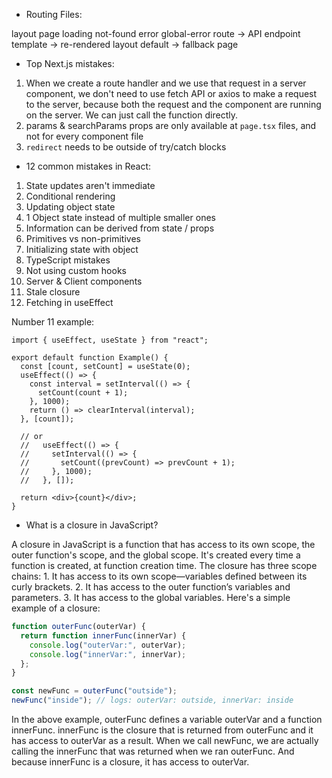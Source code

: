 - Routing Files:

layout
page
loading
not-found
error
global-error
route -> API endpoint
template -> re-rendered layout
default -> fallback page

- Top Next.js mistakes:

1. When we create a route handler and we use that request in a server component,
   we don't need to use fetch API or axios to make a request to the server, because
   both the request and the component are running on the server. We can just call the function directly.
2. params & searchParams props are only available at `page.tsx` files, and not for every component file
3. `redirect` needs to be outside of try/catch blocks

- 12 common mistakes in React:

1. State updates aren't immediate
2. Conditional rendering
3. Updating object state
4. 1 Object state instead of multiple smaller ones
5. Information can be derived from state / props
6. Primitives vs non-primitives
7. Initializing state with object
8. TypeScript mistakes
9. Not using custom hooks
10. Server & Client components
11. Stale closure
12. Fetching in useEffect

Number 11 example:

```tsx
import { useEffect, useState } from "react";

export default function Example() {
  const [count, setCount] = useState(0);
  useEffect(() => {
    const interval = setInterval(() => {
      setCount(count + 1);
    }, 1000);
    return () => clearInterval(interval);
  }, [count]);

  // or
  //   useEffect(() => {
  //     setInterval(() => {
  //       setCount((prevCount) => prevCount + 1);
  //     }, 1000);
  //   }, []);

  return <div>{count}</div>;
}
```

- What is a closure in JavaScript?

A closure in JavaScript is a function that has access to its own scope, the outer function's scope, and the global scope. It's created every time a function is created, at function creation time.
The closure has three scope chains: 1. It has access to its own scope—variables defined between its curly brackets. 2. It has access to the outer function’s variables and parameters. 3. It has access to the global variables.
Here's a simple example of a closure:

```js
function outerFunc(outerVar) {
  return function innerFunc(innerVar) {
    console.log("outerVar:", outerVar);
    console.log("innerVar:", innerVar);
  };
}

const newFunc = outerFunc("outside");
newFunc("inside"); // logs: outerVar: outside, innerVar: inside
```

In the above example, ﻿outerFunc defines a variable ﻿outerVar and a function ﻿innerFunc. ﻿innerFunc is the closure that is returned from ﻿outerFunc and it has access to ﻿outerVar as a result. When we call ﻿newFunc, we are actually calling the ﻿innerFunc that was returned when we ran ﻿outerFunc. And because ﻿innerFunc is a closure, it has access to ﻿outerVar.
